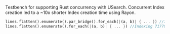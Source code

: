 Testbench for supporting Rust concurrency with USearch. 
Concurrent Index creation led to a ~10x shorter Index creation time using Rayon.

```rust
lines.flatten().enumerate().par_bridge().for_each(|(a, b)| { ... }) //Indexing 7177947 192-vectors takes 9 minutes
lines.flatten().enumerate().for_each(|(a, b)| { ... }) //Indexing 7177947 192-vectors takes 96 minutes
```
